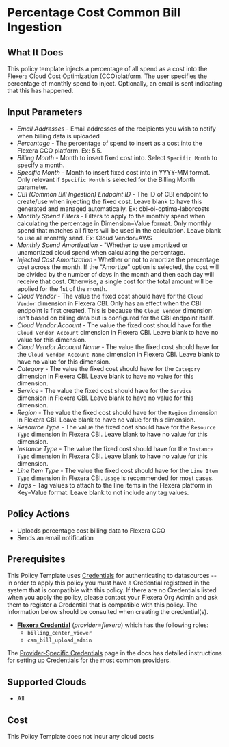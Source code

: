 # Percentage Cost Common Bill Ingestion

## What It Does

This policy template injects a percentage of all spend as a cost into the Flexera Cloud Cost Optimization (CCO)platform. The user specifies the percentage of monthly spend to inject. Optionally, an email is sent indicating that this has happened.

## Input Parameters

- *Email Addresses* - Email addresses of the recipients you wish to notify when billing data is uploaded
- *Percentage* - The percentage of spend to insert as a cost into the Flexera CCO platform. Ex: 5.5.
- *Billing Month* - Month to insert fixed cost into. Select `Specific Month` to specify a month.
- *Specific Month* - Month to insert fixed cost into in YYYY-MM format. Only relevant if `Specific Month` is selected for the Billing Month parameter.
- *CBI (Common Bill Ingestion) Endpoint ID* - The ID of CBI endpoint to create/use when injecting the fixed cost. Leave blank to have this generated and managed automatically. Ex: cbi-oi-optima-laborcosts
- *Monthly Spend Filters* - Filters to apply to the monthly spend when calculating the percentage in Dimension=Value format. Only monthly spend that matches all filters will be used in the calculation. Leave blank to use all monthly send. Ex: Cloud Vendor=AWS
- *Monthly Spend Amortization* - "Whether to use amortized or unamortized cloud spend when calculating the percentage.
- *Injected Cost Amortization* - Whether or not to amortize the percentage cost across the month. If the "Amortize" option is selected, the cost will be divided by the number of days in the month and then each day will receive that cost. Otherwise, a single cost for the total amount will be applied for the 1st of the month.
- *Cloud Vendor* - The value the fixed cost should have for the `Cloud Vendor` dimension in Flexera CBI. Only has an effect when the CBI endpoint is first created. This is because the `Cloud Vendor` dimension isn't based on billing data but is configured for the CBI endpoint itself.
- *Cloud Vendor Account* - The value the fixed cost should have for the `Cloud Vendor Account` dimension in Flexera CBI. Leave blank to have no value for this dimension.
- *Cloud Vendor Account Name* - The value the fixed cost should have for the `Cloud Vendor Account Name` dimension in Flexera CBI. Leave blank to have no value for this dimension.
- *Category* - The value the fixed cost should have for the `Category` dimension in Flexera CBI. Leave blank to have no value for this dimension.
- *Service* - The value the fixed cost should have for the `Service` dimension in Flexera CBI. Leave blank to have no value for this dimension.
- *Region* - The value the fixed cost should have for the `Region` dimension in Flexera CBI. Leave blank to have no value for this dimension.
- *Resource Type* - The value the fixed cost should have for the `Resource Type` dimension in Flexera CBI. Leave blank to have no value for this dimension.
- *Instance Type* - The value the fixed cost should have for the `Instance Type` dimension in Flexera CBI. Leave blank to have no value for this dimension.
- *Line Item Type* - The value the fixed cost should have for the `Line Item Type` dimension in Flexera CBI. `Usage` is recommended for most cases.
- *Tags* - Tag values to attach to the line items in the Flexera platform in Key=Value format. Leave blank to not include any tag values.

## Policy Actions

- Uploads percentage cost billing data to Flexera CCO
- Sends an email notification

## Prerequisites

This Policy Template uses [Credentials](https://docs.flexera.com/flexera/EN/Automation/ManagingCredentialsExternal.htm) for authenticating to datasources -- in order to apply this policy you must have a Credential registered in the system that is compatible with this policy. If there are no Credentials listed when you apply the policy, please contact your Flexera Org Admin and ask them to register a Credential that is compatible with this policy. The information below should be consulted when creating the credential(s).

- [**Flexera Credential**](https://docs.flexera.com/flexera/EN/Automation/ProviderCredentials.htm) (*provider=flexera*) which has the following roles:
  - `billing_center_viewer`
  - `csm_bill_upload_admin`

The [Provider-Specific Credentials](https://docs.flexera.com/flexera/EN/Automation/ProviderCredentials.htm) page in the docs has detailed instructions for setting up Credentials for the most common providers.

## Supported Clouds

- All

## Cost

This Policy Template does not incur any cloud costs
